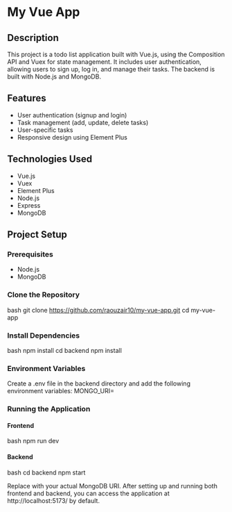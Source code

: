 # My Vue App

## Description
This project is a todo list application built with Vue.js, using the Composition API and Vuex for state management. It includes user authentication, allowing users to sign up, log in, and manage their tasks. The backend is built with Node.js and MongoDB.

## Features
- User authentication (signup and login)
- Task management (add, update, delete tasks)
- User-specific tasks
- Responsive design using Element Plus

## Technologies Used
- Vue.js
- Vuex
- Element Plus
- Node.js
- Express
- MongoDB

## Project Setup

### Prerequisites
- Node.js
- MongoDB

### Clone the Repository
bash
git clone https://github.com/raouzair10/my-vue-app.git
cd my-vue-app


### Install Dependencies
bash
npm install
cd backend
npm install


### Environment Variables
Create a .env file in the backend directory and add the following environment variables:
MONGO_URI=<your-mongodb-uri>


### Running the Application
#### Frontend
bash
npm run dev

#### Backend
bash
cd backend
npm start


Replace <your-mongodb-uri> with your actual MongoDB URI. After setting up and running both frontend and backend, you can access the application at http://localhost:5173/ by default.